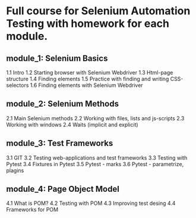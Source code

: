 # Full course for Selenium Automation Testing with homework for each module.

## module_1: Selenium Basics
1.1 Intro
1.2 Starting browser with Selenium Webdriver 
1.3 Html-page structure 
1.4 Finding elements
1.5 Practice with finding and writing CSS-selectors
1.6 Finding elements with Selenium Webdriver 


## module_2: Selenium Methods 
2.1 Main Selenium methods 
2.2 Working with files, lists and js-scripts
2.3 Working with windows 
2.4 Waits (implicit and explicit)

## module_3: Test Frameworks
3.1 GIT
3.2 Testing web-applications and test frameworks 
3.3 Testing with Pytest
3.4 Fixtures in Pytest
3.5 Pytest - marks
3.6 Pytest - parametrize, plagins

## module_4: Page Object Model
4.1 What is POM?
4.2 Testing with POM
4.3 Improving test desing
4.4 Frameworks for POM
